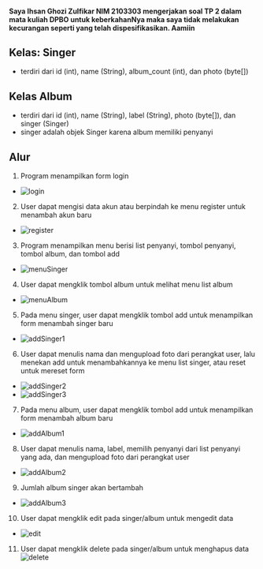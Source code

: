 #### Saya Ihsan Ghozi Zulfikar NIM 2103303 mengerjakan soal TP 2 dalam mata kuliah DPBO untuk keberkahanNya maka saya tidak melakukan kecurangan seperti yang telah dispesifikasikan. Aamiin

## Kelas: Singer
* terdiri dari id (int), name (String), album_count (int), dan photo (byte[])

## Kelas Album
* terdiri dari id (int), name (String), label (String), photo (byte[]), dan singer (Singer)
* singer adalah objek Singer karena album memiliki penyanyi

## Alur
1. Program menampilkan form login
* ![login](https://user-images.githubusercontent.com/100748074/231055424-294919b9-7ad7-41cd-aa9d-99f5d91eb523.png)
2. User dapat mengisi data akun atau berpindah ke menu register untuk menambah akun baru
* ![register](https://user-images.githubusercontent.com/100748074/231055714-11ae906c-fe3c-409e-a255-a6dad7d1ed08.PNG)
3. Program menampilkan menu berisi list penyanyi, tombol penyanyi, tombol album, dan tombol add
* ![menuSinger](https://user-images.githubusercontent.com/100748074/231056080-c252293c-7ecb-40c8-b092-013ab3fbf455.PNG)
4. User dapat mengklik tombol album untuk melihat menu list album
* ![menuAlbum](https://user-images.githubusercontent.com/100748074/231056617-83da011d-4994-4d3c-bd7c-9756dba28c82.PNG)
5. Pada menu singer, user dapat mengklik tombol add untuk menampilkan form menambah singer baru
* ![addSinger1](https://user-images.githubusercontent.com/100748074/231057070-4044300f-2332-45e8-84dc-361cb0608e17.PNG)
6. User dapat menulis nama dan mengupload foto dari perangkat user, lalu menekan add untuk menambahkannya ke menu list singer, atau reset untuk mereset form
* ![addSinger2](https://user-images.githubusercontent.com/100748074/231057407-8a3b1d38-8d38-46c6-b511-893510d8fdf0.PNG)
* ![addSinger3](https://user-images.githubusercontent.com/100748074/231057919-01e794f1-b885-4ebe-8e1f-02bb95acb50e.PNG)
7. Pada menu album, user dapat mengklik tombol add untuk menampilkan form menambah album baru
* ![addAlbum1](https://user-images.githubusercontent.com/100748074/231058338-e99d2359-27c4-4cd5-8f02-1e1530e46327.PNG)
8. User dapat menulis nama, label, memilih penyanyi dari list penyanyi yang ada, dan mengupload foto dari perangkat user
* ![addAlbum2](https://user-images.githubusercontent.com/100748074/231059585-a7a88fe0-747f-4c73-9946-372cce4031c5.PNG)
9. Jumlah album singer akan bertambah
* ![addAlbum3](https://user-images.githubusercontent.com/100748074/231059874-7831571d-9161-414c-a3ac-912b97cf92b9.PNG)
10. User dapat mengklik edit pada singer/album untuk mengedit data
* ![edit](https://user-images.githubusercontent.com/100748074/231095891-65402858-081b-4043-9648-7771fc6cf6ce.png)
11. User dapat mengklik delete pada singer/album untuk menghapus data
![delete](https://user-images.githubusercontent.com/100748074/231126404-6a2b7f8a-c238-4a69-80ad-a0abfd1a656c.PNG)
